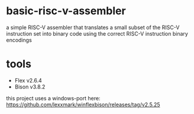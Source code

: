 # basic-risc-v-assembler
a simple RISC-V assembler that translates a small subset of the RISC-V instruction set into binary code using the correct RISC-V instruction binary encodings

# tools
* Flex v2.6.4
* Bison v3.8.2

this project uses a windows-port here: https://github.com/lexxmark/winflexbison/releases/tag/v2.5.25

